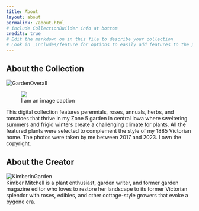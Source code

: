 ```yaml
---
title: About
layout: about
permalink: /about.html
# include CollectionBuilder info at bottom
credits: true
# Edit the markdown on in this file to describe your collection
# Look in _includes/feature for options to easily add features to the page
---
```


## About the Collection
<img class="img-fluid" src="/kimber-garden-collection/objects/arborgardenoverall.JPG" alt="GardenOverall" caption="an image">

<figure class="image">
  <img src="/kimber-garden-collection/objects/arborgardenoverall.JPG" />
  <figcaption>I am an image caption</figcaption>
</figure>

This digital collection features perennials, roses, annuals, herbs, and tomatoes that thrive in my Zone 5 garden in central Iowa where sweltering summers and frigid winters create a challenging climate for plants. All the featured plants were selected to complement the style of my 1885 Victorian home. The photos were taken by me between 2017 and 2023. I own the copyright.

## About the Creator
<img class="img-fluid" src="/kimber-garden-collection/objects/KimberinGarden.JPG" alt="KimberinGarden">
<br>
Kimber Mitchell is a plant enthusiast, garden writer, and former garden magazine editor who loves to restore her landscape to its former Victorian splendor with roses, edibles, and other cottage-style growers that evoke a bygone era.



